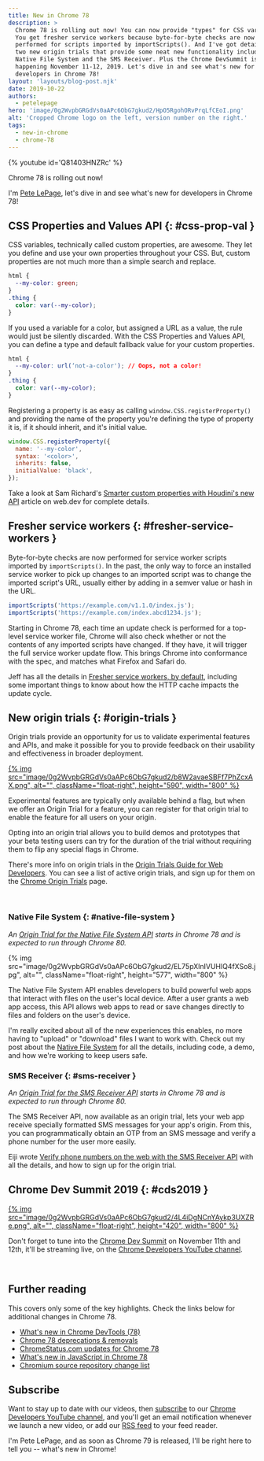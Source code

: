 ```yaml
---
title: New in Chrome 78
description: >
  Chrome 78 is rolling out now! You can now provide "types" for CSS variables.
  You get fresher service workers because byte-for-byte checks are now
  performed for scripts imported by importScripts(). And I've got details for
  two new origin trials that provide some neat new functionality including the
  Native File System and the SMS Receiver. Plus the Chrome DevSummit is
  happening November 11-12, 2019. Let's dive in and see what's new for
  developers in Chrome 78!
layout: 'layouts/blog-post.njk'
date: 2019-10-22
authors:
  - petelepage
hero: 'image/0g2WvpbGRGdVs0aAPc6ObG7gkud2/HpO5RgohORvPrqLfCEoI.png'
alt: 'Cropped Chrome logo on the left, version number on the right.'
tags:
  - new-in-chrome
  - chrome-78
---
```


{% youtube id='Q81403HNZRc' %}

Chrome 78 is rolling out now!

I'm [Pete LePage](https://twitter.com/petele), let's dive in and see what's
new for developers in Chrome 78!

## CSS Properties and Values API {: #css-prop-val }

CSS variables, technically called custom properties, are awesome. They let
you define and use your own properties throughout your CSS. But, custom
properties are not much more than a simple search and replace.

```css
html {
  --my-color: green;
}
.thing {
  color: var(--my-color);
}
```

If you used a variable for a color, but assigned a URL as a value, the
rule would just be silently discarded. With the CSS Properties and Values
API, you can define a type and default fallback value for your custom
properties.

```css
html {
  --my-color: url(‘not-a-color'); // Oops, not a color!
}
.thing {
  color: var(--my-color);
}
```

Registering a property is as easy as calling `window.CSS.registerProperty()`
and providing the name of the property you're defining the type of property
it is, if it should inherit, and it's initial value.

```js
window.CSS.registerProperty({
  name: '--my-color',
  syntax: '<color>',
  inherits: false,
  initialValue: 'black',
});
```

Take a look at Sam Richard's
[Smarter custom properties with Houdini's new API][prop-val-web-dev] article
on web.dev for complete details.

[prop-val-web-dev]: https://web.dev/css-props-and-vals/

## Fresher service workers {: #fresher-service-workers }

Byte-for-byte checks are now performed for service worker scripts imported by
`importScripts()`. In the past, the only way to force an installed service
worker to pick up changes to an imported script was to change the imported
script's URL, usually either by adding in a semver value or hash in the URL.

```js
importScripts('https://example.com/v1.1.0/index.js');
importScripts('https://example.com/index.abcd1234.js');
```

Starting in Chrome 78, each time an update check is performed for a top-level
service worker file, Chrome will also check whether or not the contents of
any imported scripts have changed. If they have, it will trigger the full
service worker update flow. This brings Chrome into conformance with the
spec, and matches what Firefox and Safari do.

Jeff has all the details in [Fresher service workers, by default][fresher],
including some important things to know about how the HTTP cache impacts the
update cycle.

[fresher]: https://developers.google.com/web/updates/2019/09/fresher-sw

## New origin trials {: #origin-trials }

Origin trials provide an opportunity for us to validate experimental features
and APIs, and make it possible for you to provide feedback on their usability
and effectiveness in broader deployment.

<a href="/origintrials/#/trials/active">
  {% img src="image/0g2WvpbGRGdVs0aAPc6ObG7gkud2/b8W2avaeSBFf7PhZcxAX.png", alt="", className="float-right", height="590", width="800" %}
</a>

Experimental features are typically only available behind a flag, but when we
offer an Origin Trial for a feature, you can register for that origin trial
to enable the feature for all users on your origin.

Opting into an origin trial allows you to build demos and prototypes that
your beta testing users can try for the duration of the trial without
requiring them to flip any special flags in Chrome.

There's more info on origin trials in the
[Origin Trials Guide for Web Developers][ot-for-web-devs]. You can see a list
of active origin trials, and sign up for them on the
[Chrome Origin Trials][ot-listing] page.

[ot-for-web-devs]: https://googlechrome.github.io/OriginTrials/developer-guide.html
[ot-listing]: /origintrials/#/trials/active

<br style="clear:both;">

### Native File System {: #native-file-system }

*An [Origin Trial for the Native File System API][fs-ot] starts in Chrome 78
and is expected to run through Chrome 80.*

{% img src="image/0g2WvpbGRGdVs0aAPc6ObG7gkud2/EL75pXlnIVUHlQ4fXSo8.jpg", alt="", className="float-right", height="577", width="800" %}

The Native File System API enables developers to build powerful web apps that
interact with files on the user's local device. After a user grants a web app
access, this API allows web apps to read or save changes directly to files
and folders on the user's device.

I'm really excited about all of the new experiences this enables, no more
having to "upload" or "download" files I want to work with. Check out my post
about the [Native File System][native-fs] for all the details, including
code, a demo, and how we're working to keep users safe.

[fs-ot]: /origintrials/#/view_trial/3868592079911256065
[native-fs]: https://developers.google.com/web/updates/2019/08/native-file-system

### SMS Receiver {: #sms-receiver }

*An [Origin Trial for the SMS Receiver API][smsr-ot] starts in Chrome 78 and is
expected to run through Chrome 80.*

The SMS Receiver API, now available as an origin trial, lets your web app
receive specially formatted SMS messages for your app's origin. From this,
you can programmatically obtain an OTP from an SMS message and verify a phone
number for the user more easily.

Eiji wrote [Verify phone numbers on the web with the SMS Receiver API][sms-r]
with all the details, and how to sign up for the origin trial.

[smsr-ot]: /origintrials/#/view_trial/607985949695016961
[sms-r]: https://web.dev/sms-receiver-api-announcement/

## Chrome Dev Summit 2019 {: #cds2019 }

<a href="/devsummit/">
  {% img src="image/0g2WvpbGRGdVs0aAPc6ObG7gkud2/4L4iDgNCnYAykp3UXZRe.png", alt="", className="float-right", height="420", width="800" %}
</a>

Don't forget to tune into the [Chrome Dev Summit][cds-site] on November
11th and 12th,  it'll be streaming live, on the
[Chrome Developers YouTube channel][cr-yt].

[cds-site]: /devsummit/
[cr-yt]: https://www.youtube.com/user/ChromeDevelopers/

<br style="clear:both;">

## Further reading

This covers only some of the key highlights. Check the links below for
additional changes in Chrome 78.

* [What's new in Chrome DevTools (78)](https://developers.google.com/web/updates/2019/09/devtools)
* [Chrome 78 deprecations & removals](https://developers.google.com/web/updates/2019/09/chrome-78-deps-rems)
* [ChromeStatus.com updates for Chrome 78](https://www.chromestatus.com/features#milestone%3D78)
* [What's new in JavaScript in Chrome 78](https://v8.dev/blog/v8-release-78)
* [Chromium source repository change list](https://chromium.googlesource.com/chromium/src/+log/77.0.3865.75..78.0.3904.72)

## Subscribe

Want to stay up to date with our videos, then [subscribe](https://goo.gl/6FP1a5)
to our [Chrome Developers YouTube channel](https://www.youtube.com/user/ChromeDevelopers/),
and you'll get an email notification whenever we launch a new video, or add our
[RSS feed](https://developers.google.com/web/shows/rss.xml) to your feed reader.

I'm Pete LePage, and as soon as Chrome 79 is released, I'll be right
here to tell you -- what's new in Chrome!
